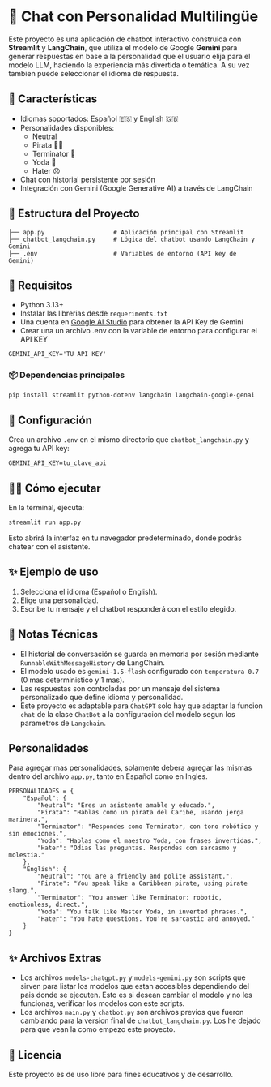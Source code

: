 # 🤖 Chat con Personalidad Multilingüe


Este proyecto es una aplicación de chatbot interactivo construida con **Streamlit** y **LangChain**, que utiliza el modelo de Google **Gemini** para generar respuestas en base a la personalidad que el usuario elija para el modelo LLM, haciendo la experiencia más divertida o temática. A su vez tambien puede seleccionar el idioma de respuesta.

## 🚀 Características

- Idiomas soportados: Español 🇪🇸 y English 🇬🇧
- Personalidades disponibles:
  - Neutral
  - Pirata 🏴‍☠️
  - Terminator 🤖
  - Yoda 🧙
  - Hater 😠
- Chat con historial persistente por sesión
- Integración con Gemini (Google Generative AI) a través de LangChain

## 📁 Estructura del Proyecto

```
├── app.py                   # Aplicación principal con Streamlit
├── chatbot_langchain.py     # Lógica del chatbot usando LangChain y Gemini
├── .env                     # Variables de entorno (API key de Gemini)
```

## 🧠 Requisitos

- Python 3.13+
- Instalar las librerias desde `requeriments.txt`
- Una cuenta en [Google AI Studio](https://aistudio.google.com/app/apikey) para obtener la API Key de Gemini
- Crear una un archivo .env con la variable de entorno para configurar el API KEY

```
GEMINI_API_KEY='TU API KEY'
```

### 📦 Dependencias principales

```bash
pip install streamlit python-dotenv langchain langchain-google-genai
```

## 🔑 Configuración

Crea un archivo `.env` en el mismo directorio que `chatbot_langchain.py` y agrega tu API key:

```env
GEMINI_API_KEY=tu_clave_api
```

## 🏃‍♂️ Cómo ejecutar

En la terminal, ejecuta:

```bash
streamlit run app.py
```

Esto abrirá la interfaz en tu navegador predeterminado, donde podrás chatear con el asistente.

## ✨ Ejemplo de uso

1. Selecciona el idioma (Español o English).
2. Elige una personalidad.
3. Escribe tu mensaje y el chatbot responderá con el estilo elegido.


## 📌 Notas Técnicas

- El historial de conversación se guarda en memoria por sesión mediante `RunnableWithMessageHistory` de LangChain.
- El modelo usado es `gemini-1.5-flash` configurado con `temperatura 0.7` (0 mas deterministico y 1 mas).
- Las respuestas son controladas por un mensaje del sistema personalizado que define idioma y personalidad.
- Este proyecto es adaptable para `ChatGPT` solo hay que adaptar la funcion `chat` de la clase `ChatBot` a la configuracion del modelo segun los parametros de `Langchain`.


## Personalidades

Para agregar mas personalidades, solamente debera agregar las mismas dentro del archivo `app.py`, tanto en Español como en Ingles.

```
PERSONALIDADES = {
    "Español": {
        "Neutral": "Eres un asistente amable y educado.",
        "Pirata": "Hablas como un pirata del Caribe, usando jerga marinera.",
        "Terminator": "Respondes como Terminator, con tono robótico y sin emociones.",
        "Yoda": "Hablas como el maestro Yoda, con frases invertidas.",
        "Hater": "Odias las preguntas. Respondes con sarcasmo y molestia."
    },
    "English": {
        "Neutral": "You are a friendly and polite assistant.",
        "Pirate": "You speak like a Caribbean pirate, using pirate slang.",
        "Terminator": "You answer like Terminator: robotic, emotionless, direct.",
        "Yoda": "You talk like Master Yoda, in inverted phrases.",
        "Hater": "You hate questions. You're sarcastic and annoyed."
    }
}
```
## ✨ Archivos Extras

- Los archivos `models-chatgpt.py` y `models-gemini.py` son scripts que sirven para listar los modelos que estan accesibles dependiendo del pais donde se ejecuten. Esto es si desean cambiar el modelo y no les funcionas, verificar los modelos con este scripts.
- Los archivos `main.py` y `chatbot.py` son archivos previos que fueron cambiando para la version final de `chatbot_langchain.py`. Los he dejado para que vean la como empezo este proyecto.

## 📜 Licencia

Este proyecto es de uso libre para fines educativos y de desarrollo.
